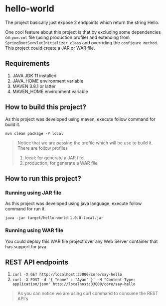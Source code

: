 # hello-world

The project basically just expose 2 endpoints which return the string Hello.

One cool feature about this project is that by excluding some dependencies on `pom.xml` file (using production profile)
and extending from `SpringBootServletInitializer class`
and overriding the `configure method`. This project could create a JAR or WAR file.

## Requirements

1. JAVA JDK 11 installed
2. JAVA_HOME environment variable
3. MAVEN 3.8.1 or latter
4. MAVEN_HOME environment variable

## How to build this project?

As this project was developed using maven, execute follow command for build it.

`mvn clean package -P local`

> Notice that we are passing the profile which will
> be use to build it. There are follow profiles
> 1. local; for generate a JAR file
> 2. production; for generate a WAR file

## How to run this project?

### Running using JAR file

As this project was developed using java language, 
execute follow command for run it.

`java -jar target/hello-world-1.0.0-local.jar`

### Running using WAR file

You could deploy this WAR file project over
any Web Server container that has support for
java.

## REST API endpoints

1. `curl -X GET http://localhost:33000/core/say-hello`
2. `curl -X POST -d '{ "name" : "Ayan" }' -H "Content-Type: application/json" http://localhost:33000/core/say-hello`

> As you can notice we are using curl command to consume
> the REST API's